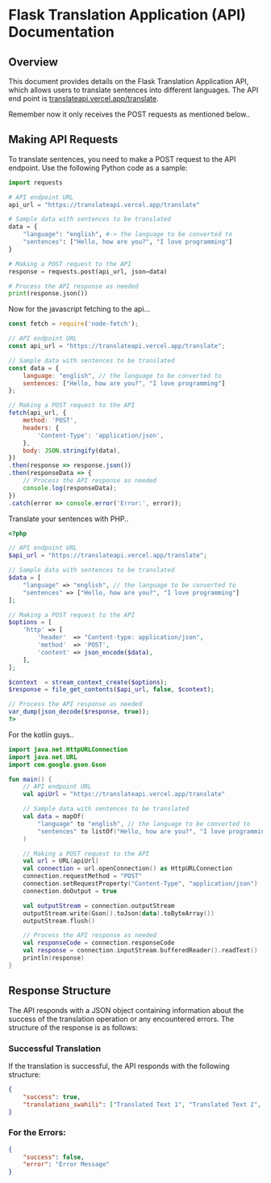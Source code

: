 
# Flask Translation Application (API) Documentation

## Overview

This document provides details on the Flask Translation Application API, which allows users to translate sentences into different languages. The API end point is  [translateapi.vercel.app/translate](https://translateapi.vercel.app/translate). 

Remember now it only receives the POST requests as mentioned below..

## Making API Requests

To translate sentences, you need to make a POST request to the API endpoint. Use the following Python code as a sample:

```python
import requests

# API endpoint URL
api_url = "https://translateapi.vercel.app/translate"

# Sample data with sentences to be translated
data = {
    "language": "english", #-> the language to be converted to
    "sentences": ["Hello, how are you?", "I love programming"]
}

# Making a POST request to the API
response = requests.post(api_url, json=data)

# Process the API response as needed
print(response.json())
```

Now for the javascript fetching to the api...

```javascript
const fetch = require('node-fetch');

// API endpoint URL
const api_url = "https://translateapi.vercel.app/translate";

// Sample data with sentences to be translated
const data = {
    language: "english", // the language to be converted to
    sentences: ["Hello, how are you?", "I love programming"]
};

// Making a POST request to the API
fetch(api_url, {
    method: 'POST',
    headers: {
        'Content-Type': 'application/json',
    },
    body: JSON.stringify(data),
})
.then(response => response.json())
.then(responseData => {
    // Process the API response as needed
    console.log(responseData);
})
.catch(error => console.error('Error:', error));
```

Translate your sentences with PHP..

```php
<?php

// API endpoint URL
$api_url = "https://translateapi.vercel.app/translate";

// Sample data with sentences to be translated
$data = [
    "language" => "english", // the language to be converted to
    "sentences" => ["Hello, how are you?", "I love programming"]
];

// Making a POST request to the API
$options = [
    'http' => [
        'header'  => "Content-type: application/json",
        'method'  => 'POST',
        'content' => json_encode($data),
    ],
];

$context  = stream_context_create($options);
$response = file_get_contents($api_url, false, $context);

// Process the API response as needed
var_dump(json_decode($response, true));
?>
```

For the kotlin guys..

```kotlin
import java.net.HttpURLConnection
import java.net.URL
import com.google.gson.Gson

fun main() {
    // API endpoint URL
    val apiUrl = "https://translateapi.vercel.app/translate"

    // Sample data with sentences to be translated
    val data = mapOf(
        "language" to "english", // the language to be converted to
        "sentences" to listOf("Hello, how are you?", "I love programming")
    )

    // Making a POST request to the API
    val url = URL(apiUrl)
    val connection = url.openConnection() as HttpURLConnection
    connection.requestMethod = "POST"
    connection.setRequestProperty("Content-Type", "application/json")
    connection.doOutput = true

    val outputStream = connection.outputStream
    outputStream.write(Gson().toJson(data).toByteArray())
    outputStream.flush()

    // Process the API response as needed
    val responseCode = connection.responseCode
    val response = connection.inputStream.bufferedReader().readText()
    println(response)
}
```

## Response Structure

The API responds with a JSON object containing information about the success of the translation operation or any encountered errors. The structure of the response is as follows:

### Successful Translation

If the translation is successful, the API responds with the following structure:

```json
{
    "success": true,
    "translations_swahili": ["Translated Text 1", "Translated Text 2", ...]
}
```


### For the Errors:

```json
{
    "success": false,
    "error": "Error Message"
}
```
